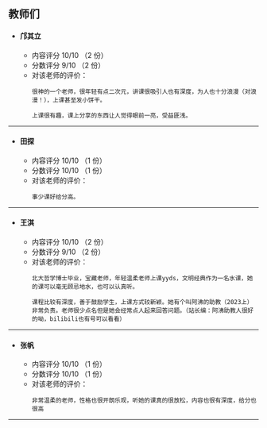 ## 教师们  
- #### 邝其立  
  - 内容评分 10/10 （2 份）  
  - 分数评分 9/10 （2 份）  
  - 对该老师的评价：  
    ```
    很神的一个老师，很年轻有点二次元，讲课很吸引人也有深度，为人也十分浪漫（对浪漫！），上课甚至发小饼干。
    ```  
    ```
    上课很有趣，课上分享的东西让人觉得眼前一亮，受益匪浅。
    ```  

---  

- #### 田探 
  - 内容评分 10/10 （1 份）  
  - 分数评分 10/10 （1 份）  
  - 对该老师的评价：  
    ```  
    事少课好给分高。
    ```  

---

- #### 王淇 
  - 内容评分 10/10 （2 份）  
  - 分数评分 9/10 （2 份）  
  - 对该老师的评价：  
    ```  
    北大哲学博士毕业，宝藏老师，年轻温柔老师上课yyds，文明经典作为一名水课，她的课可以毫无顾忌地水，也可以认真听。
    ```  
    ```
    课程比较有深度，善于鼓励学生，上课方式较新颖。她有个叫阿沸的助教（2023上）非常负责。老师很少点名但是她会经常点人起来回答问题。（站长编：阿沸助教人很好的呦，bilibili也有号可以看看）
    ```  

---

- #### 张帆 
  - 内容评分 10/10 （1 份）  
  - 分数评分 10/10 （1 份）  
  - 对该老师的评价：  
    ```  
    非常温柔的老师，性格也很开朗乐观，听她的课真的很放松，内容也很有深度，给分也很高
    ```  

---

